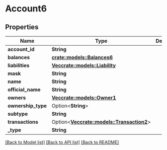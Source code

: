# Account6

## Properties

Name | Type | Description | Notes
------------ | ------------- | ------------- | -------------
**account_id** | **String** |  | 
**balances** | [**crate::models::Balances6**](Balances6.md) |  | 
**liabilities** | [**Vec<crate::models::Liability>**](Liability.md) |  | 
**mask** | **String** |  | 
**name** | **String** |  | 
**official_name** | **String** |  | 
**owners** | [**Vec<crate::models::Owner1>**](Owner1.md) |  | 
**ownership_type** | Option<**String**> |  | 
**subtype** | **String** |  | 
**transactions** | Option<[**Vec<crate::models::Transaction2>**](Transaction2.md)> |  | 
**_type** | **String** |  | 

[[Back to Model list]](../README.md#documentation-for-models) [[Back to API list]](../README.md#documentation-for-api-endpoints) [[Back to README]](../README.md)


